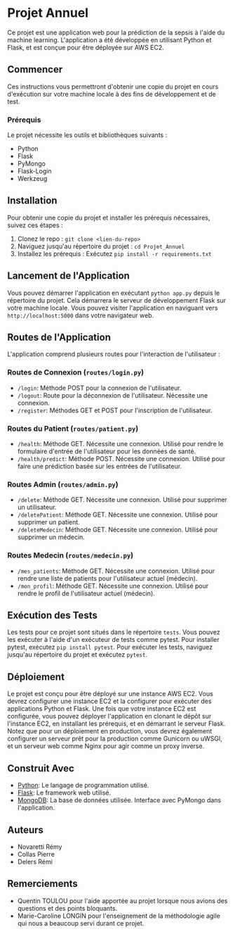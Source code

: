 # Projet Annuel

Ce projet est une application web pour la prédiction de la sepsis à l'aide du machine learning. L'application a été développée en utilisant Python et Flask, et est conçue pour être déployée sur AWS EC2.

## Commencer

Ces instructions vous permettront d'obtenir une copie du projet en cours d'exécution sur votre machine locale à des fins de développement et de test.

### Prérequis

Le projet nécessite les outils et bibliothèques suivants :

- Python
- Flask
- PyMongo
- Flask-Login
- Werkzeug

## Installation

Pour obtenir une copie du projet et installer les prérequis nécessaires, suivez ces étapes :

1. Clonez le repo : `git clone <lien-du-repo>`
2. Naviguez jusqu'au répertoire du projet : `cd Projet_Annuel`
3. Installez les prérequis : Exécutez `pip install -r requirements.txt`

## Lancement de l'Application

Vous pouvez démarrer l'application en exécutant `python app.py` depuis le répertoire du projet. Cela démarrera le serveur de développement Flask sur votre machine locale. Vous pouvez visiter l'application en naviguant vers `http://localhost:5000` dans votre navigateur web.

## Routes de l'Application

L'application comprend plusieurs routes pour l'interaction de l'utilisateur :

### Routes de Connexion (`routes/login.py`)

- `/login`: Méthode POST pour la connexion de l'utilisateur.
- `/logout`: Route pour la déconnexion de l'utilisateur. Nécessite une connexion.
- `/register`: Méthodes GET et POST pour l'inscription de l'utilisateur.

### Routes du Patient (`routes/patient.py`)

- `/health`: Méthode GET. Nécessite une connexion. Utilisé pour rendre le formulaire d'entrée de l'utilisateur pour les données de santé.
- `/health/predict`: Méthode POST. Nécessite une connexion. Utilisé pour faire une prédiction basée sur les entrées de l'utilisateur.

### Routes Admin (`routes/admin.py`)

- `/delete`: Méthode GET. Nécessite une connexion. Utilisé pour supprimer un utilisateur.
- `/deletePatient`: Méthode GET. Nécessite une connexion. Utilisé pour supprimer un patient.
- `/deleteMedecin`: Méthode GET. Nécessite une connexion. Utilisé pour supprimer un médecin.

### Routes Medecin (`routes/medecin.py`)

- `/mes_patients`: Méthode GET. Nécessite une connexion. Utilisé pour rendre une liste de patients pour l'utilisateur actuel (médecin).
- `/mon_profil`: Méthode GET. Nécessite une connexion. Utilisé pour rendre le profil de l'utilisateur actuel (médecin).

## Exécution des Tests

Les tests pour ce projet sont situés dans le répertoire `tests`. Vous pouvez les exécuter à l'aide d'un exécuteur de tests comme pytest. Pour installer pytest, exécutez `pip install pytest`. Pour exécuter les tests, naviguez jusqu'au répertoire du projet et exécutez `pytest`.

## Déploiement

Le projet est conçu pour être déployé sur une instance AWS EC2. Vous devrez configurer une instance EC2 et la configurer pour exécuter des applications Python et Flask. Une fois que votre instance EC2 est configurée, vous pouvez déployer l'application en clonant le dépôt sur l'instance EC2, en installant les prérequis, et en démarrant le serveur Flask. Notez que pour un déploiement en production, vous devrez également configurer un serveur prêt pour la production comme Gunicorn ou uWSGI, et un serveur web comme Nginx pour agir comme un proxy inverse.

## Construit Avec

- [Python](https://www.python.org/): Le langage de programmation utilisé.
- [Flask](https://flask.palletsprojects.com/): Le framework web utilisé.
- [MongoDB](https://www.mongodb.com/): La base de données utilisée. Interface avec PyMongo dans l'application.

## Auteurs

- Novaretti Rémy
- Collas Pierre
- Delers Rémi

## Remerciements

- Quentin TOULOU pour l'aide apportée au projet lorsque nous avions des questions et des points bloquants.
- Marie-Caroline LONGIN pour l'enseignement de la méthodologie agile qui nous a beaucoup servi durant ce projet.